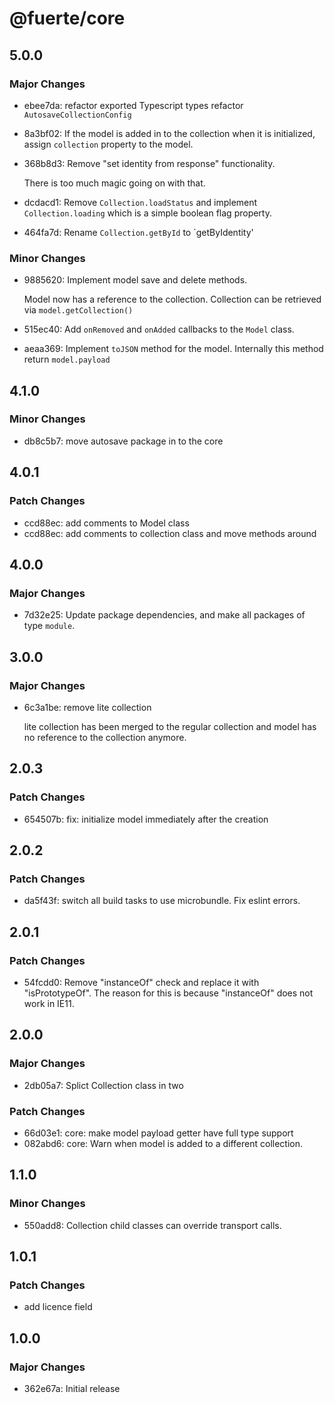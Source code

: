 # @fuerte/core

## 5.0.0

### Major Changes

- ebee7da: refactor exported Typescript types
  refactor `AutosaveCollectionConfig`
- 8a3bf02: If the model is added in to the collection when it is initialized, assign `collection` property to the model.
- 368b8d3: Remove "set identity from response" functionality.

  There is too much magic going on with that.

- dcdacd1: Remove `Collection.loadStatus` and implement `Collection.loading` which is a simple boolean flag property.
- 464fa7d: Rename `Collection.getById` to `getByIdentity'

### Minor Changes

- 9885620: Implement model save and delete methods.

  Model now has a reference to the collection. Collection can be
  retrieved via `model.getCollection()`

- 515ec40: Add `onRemoved` and `onAdded` callbacks to the `Model` class.
- aeaa369: Implement `toJSON` method for the model.
  Internally this method return `model.payload`

## 4.1.0

### Minor Changes

- db8c5b7: move autosave package in to the core

## 4.0.1

### Patch Changes

- ccd88ec: add comments to Model class
- ccd88ec: add comments to collection class and move methods around

## 4.0.0

### Major Changes

- 7d32e25: Update package dependencies, and make all packages of type `module`.

## 3.0.0

### Major Changes

- 6c3a1be: remove lite collection

  lite collection has been merged to the regular collection and model has no reference to the collection anymore.

## 2.0.3

### Patch Changes

- 654507b: fix: initialize model immediately after the creation

## 2.0.2

### Patch Changes

- da5f43f: switch all build tasks to use microbundle.
  Fix eslint errors.

## 2.0.1

### Patch Changes

- 54fcdd0: Remove "instanceOf" check and replace it with "isPrototypeOf". The reason for this
  is because "instanceOf" does not work in IE11.

## 2.0.0

### Major Changes

- 2db05a7: Splict Collection class in two

### Patch Changes

- 66d03e1: core: make model payload getter have full type support
- 082abd6: core: Warn when model is added to a different collection.

## 1.1.0

### Minor Changes

- 550add8: Collection child classes can override transport calls.

## 1.0.1

### Patch Changes

- add licence field

## 1.0.0

### Major Changes

- 362e67a: Initial release
